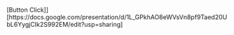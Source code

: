 <br>
[Button Click]][https://docs.google.com/presentation/d/1L_GPkhAO8eWVsVn8pf9Taed20UbL6YygjCIk2S992EM/edit?usp=sharing]
<br>

[Button Hover]: https://img.shields.io/badge/Hover_Over_Me!-37a779?style=for-the-badge
